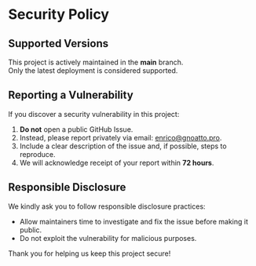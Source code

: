# Security Policy

## Supported Versions
This project is actively maintained in the **main** branch.  
Only the latest deployment is considered supported.

## Reporting a Vulnerability
If you discover a security vulnerability in this project:

1. **Do not** open a public GitHub Issue.
2. Instead, please report privately via email: [enrico@gnoatto.pro](mailto:enrico@gnoatto.pro).
3. Include a clear description of the issue and, if possible, steps to reproduce.
4. We will acknowledge receipt of your report within **72 hours**.

## Responsible Disclosure
We kindly ask you to follow responsible disclosure practices:
- Allow maintainers time to investigate and fix the issue before making it public.
- Do not exploit the vulnerability for malicious purposes.

Thank you for helping us keep this project secure!
